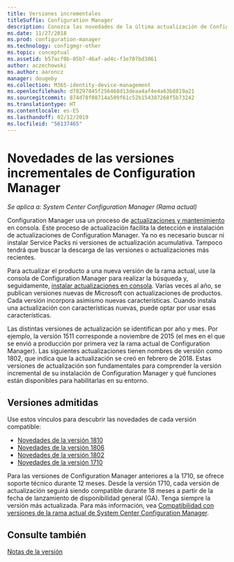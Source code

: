 ```yaml
---
title: Versiones incrementales
titleSuffix: Configuration Manager
description: Conozca las novedades de la última actualización de Configuration Manager.
ms.date: 11/27/2018
ms.prod: configuration-manager
ms.technology: configmgr-other
ms.topic: conceptual
ms.assetid: b57acf0b-05b7-46af-ad4c-f3e707bd3861
author: aczechowski
ms.author: aaroncz
manager: dougeby
ms.collection: M365-identity-device-management
ms.openlocfilehash: d78297845f256468d13deaa4af4e4a63b8819a21
ms.sourcegitcommit: 874d78f08714a509f61c52b154387268f5b73242
ms.translationtype: HT
ms.contentlocale: es-ES
ms.lasthandoff: 02/12/2019
ms.locfileid: "56137465"
---
```

# <a name="whats-new-in-configuration-manager-incremental-versions"></a>Novedades de las versiones incrementales de Configuration Manager

*Se aplica a: System Center Configuration Manager (Rama actual)*

 Configuration Manager usa un proceso de [actualizaciones y mantenimiento](/sccm/core/servers/manage/updates) en consola. Este proceso de actualización facilita la detección e instalación de actualizaciones de Configuration Manager. Ya no es necesario buscar ni instalar Service Packs ni versiones de actualización acumulativa. Tampoco tendrá que buscar la descarga de las versiones o actualizaciones más recientes.

 Para actualizar el producto a una nueva versión de la rama actual, use la consola de Configuration Manager para realizar la búsqueda y, seguidamente, [instalar actualizaciones en consola](/sccm/core/servers/manage/install-in-console-updates). Varias veces al año, se publican versiones nuevas de Microsoft con actualizaciones de productos. Cada versión incorpora asimismo nuevas características. Cuando instala una actualización con características nuevas, puede optar por usar esas características. 

 Las distintas versiones de actualización se identifican por año y mes. Por ejemplo, la versión 1511 corresponde a noviembre de 2015 (el mes en el que se envió a producción por primera vez la rama actual de Configuration Manager). Las siguientes actualizaciones tienen nombres de versión como 1802, que indica que la actualización se creó en febrero de 2018. Estas versiones de actualización son fundamentales para comprender la versión incremental de su instalación de Configuration Manager y qué funciones están disponibles para habilitarlas en su entorno.



## <a name="supported-versions"></a>Versiones admitidas
 Use estos vínculos para descubrir las novedades de cada versión compatible:
  - [Novedades de la versión 1810](/sccm/core/plan-design/changes/whats-new-in-version-1810)
  - [Novedades de la versión 1806](/sccm/core/plan-design/changes/whats-new-in-version-1806)  
  - [Novedades de la versión 1802](/sccm/core/plan-design/changes/whats-new-in-version-1802)
  - [Novedades de la versión 1710](/sccm/core/plan-design/changes/whats-new-in-version-1710)


Para las versiones de Configuration Manager anteriores a la 1710, se ofrece soporte técnico durante 12 meses. Desde la versión 1710, cada versión de actualización seguirá siendo compatible durante 18 meses a partir de la fecha de lanzamiento de disponibilidad general (GA).  Tenga siempre la versión más actualizada. Para más información, vea [Compatibilidad con versiones de la rama actual de System Center Configuration Manager](/sccm/core/servers/manage/current-branch-versions-supported).  


## <a name="see-also"></a>Consulte también
[Notas de la versión](/sccm/core/servers/deploy/install/release-notes)
